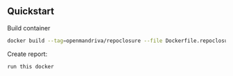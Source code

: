 ## Quickstart
Build container

```bash
docker build --tag=openmandriva/repoclosure --file Dockerfile.repoclosure .
```

Create report:

```bash
run this docker
```
